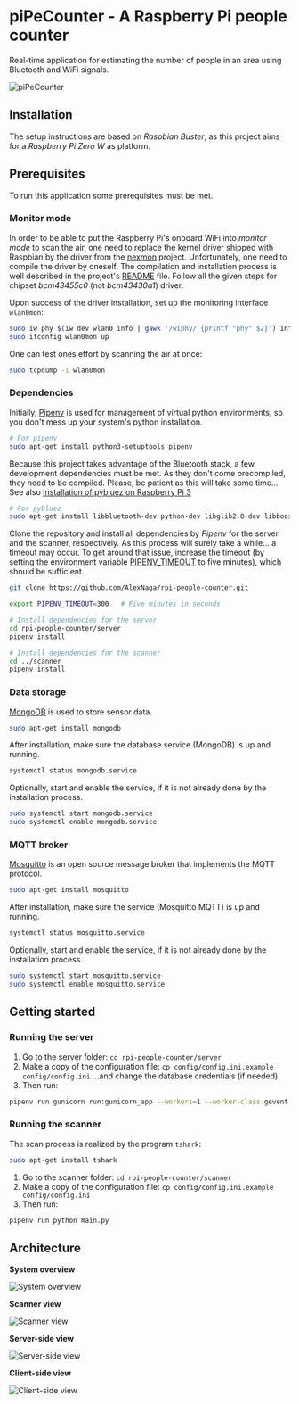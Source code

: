 # piPeCounter - A Raspberry Pi people counter

Real-time application for estimating the number of people in an area using Bluetooth and WiFi signals.

![piPeCounter](img/piPeCounter.png)

## Installation

The setup instructions are based on _Raspbian Buster_, as this project aims for a _Raspberry Pi Zero W_ as platform.

## Prerequisites

To run this application some prerequisites must be met.

### Monitor mode

In order to be able to put the Raspberry Pi's onboard WiFi into _monitor mode_ to scan the air, one need to replace the kernel driver shipped with Raspbian by the driver from the [nexmon](https://github.com/seemoo-lab/nexmon) project.
Unfortunately, one need to compile the driver by oneself.
The compilation and installation process is well described in the project's [README](https://github.com/seemoo-lab/nexmon#build-patches-for-bcm43430a1-on-the-rpi3zero-w-or-bcm434355c0-on-the-rpi3rpi4-using-raspbian-recommended) file.
Follow all the given steps for chipset _bcm43455c0_ (not _bcm43430a1_) driver.

Upon success of the driver installation, set up the monitoring interface `wlan0mon`:

```bash
sudo iw phy $(iw dev wlan0 info | gawk '/wiphy/ {printf "phy" $2}') interface add wlan0mon type monitor
sudo ifconfig wlan0mon up
```

One can test ones effort by scanning the air at once:

```bash
sudo tcpdump -i wlan0mon
```

### Dependencies

Initially, [Pipenv](https://pipenv-fork.readthedocs.io/) is used for management of virtual python environments, so you don't mess up your system's python installation.

```bash
# For pipenv
sudo apt-get install python3-setuptools pipenv
```

Because this project takes advantage of the Bluetooth stack, a few development dependencies must be met.
As they don't come precompiled, they need to be compiled. Please, be patient as this will take some time…
See also [Installation of pybluez on Raspberry Pi 3](https://github.com/pybluez/pybluez/wiki/Installation-on-Raspberry-Pi-3)

```bash
# For pybluez
sudo apt-get install libbluetooth-dev python-dev libglib2.0-dev libboost-python-dev libboost-thread-dev
```

Clone the repository and install all dependencies by _Pipenv_ for the server and the scanner, respectively.
As this process will surely take a while… a timeout may occur.
To get around that issue, increase the timeout (by setting the environment variable [PIPENV_TIMEOUT](https://pipenv.pypa.io/en/latest/advanced/#id1) to five minutes), which should be sufficient.

```bash
git clone https://github.com/AlexNaga/rpi-people-counter.git

export PIPENV_TIMEOUT=300   # Five minutes in seconds

# Install dependencies for the server
cd rpi-people-counter/server
pipenv install

# Install dependencies for the scanner
cd ../scanner
pipenv install
```

### Data storage

[MongoDB](https://www.mongodb.com/) is used to store sensor data.

```bash
sudo apt-get install mongodb
```

After installation, make sure the database service (MongoDB) is up and running.

```bash
systemctl status mongodb.service
```

Optionally, start and enable the service, if it is not already done by the installation process.

```bash
sudo systemctl start mongodb.service
sudo systemctl enable mongodb.service
```

### MQTT broker

[Mosquitto](https://mosquitto.org/) is an open source message broker that implements the MQTT protocol.

```bash
sudo apt-get install mosquitto
```

After installation, make sure the service (Mosquitto MQTT) is up and running.

```bash
systemctl status mosquitto.service
```

Optionally, start and enable the service, if it is not already done by the installation process.

```bash
sudo systemctl start mosquitto.service
sudo systemctl enable mosquitto.service
```

## Getting started

### Running the server

1.  Go to the server folder:
`cd rpi-people-counter/server`
2.  Make a copy of the configuration file:
`cp config/config.ini.example config/config.ini`
…and change the database credentials (if needed).
3.  Then run:

```bash
pipenv run gunicorn run:gunicorn_app --workers=1 --worker-class gevent --bind localhost:8000
```

### Running the scanner

The scan process is realized by the program `tshark`:

```bash
sudo apt-get install tshark
```

1.  Go to the scanner folder:
`cd rpi-people-counter/scanner`
2.  Make a copy of the configuration file:
`cp config/config.ini.example config/config.ini`
3.  Then run:

```bash
pipenv run python main.py
```

## Architecture

**System overview**

![System overview](img/system_overview.svg)

**Scanner view**

![Scanner view](img/scanner_view.svg)

**Server-side view**

![Server-side view](img/server_view.svg)

**Client-side view**

![Client-side view](img/client_view.svg)
